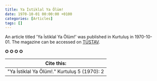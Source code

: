 ```yaml
---
title: Ya İstiklal Ya Ölüm!
date: 1970-10-01 00:00:00 +0100
categories: [Articles]
tags: []
---
```


An article titled 'Ya İstiklal Ya Ölüm!' was published in Kurtuluş in 1970-10-01. The magazine can be accessed on [TÜSTAV](https://www.tustav.org/sureli-yayinlar-arsivi/kurtulus/).

✪ ✪ ✪ ✪



| Cite this:   |
|--------|
| "Ya İstiklal Ya Ölüm!." Kurtuluş 5 (1970): 2 

